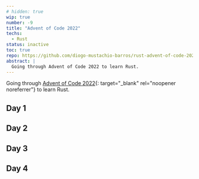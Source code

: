 ```yaml
---
# hidden: true
wip: true
number: -9
title: "Advent of Code 2022"
techs: 
  - Rust
status: inactive
toc: true
repo: https://github.com/diogo-mustachio-barros/rust-advent-of-code-2022
abstract: |
  Going through Advent of Code 2022 to learn Rust.
---
```


Going through [Advent of Code 2022](advent-of-code){: target="_blank" rel="noopener noreferrer"}
  to learn Rust.

## Day 1
## Day 2
## Day 3
## Day 4
 

[advent-of-code]: https://adventofcode.com/2022
